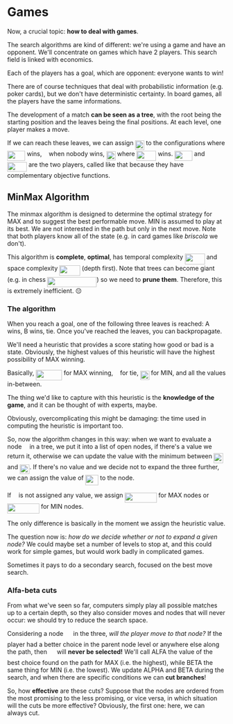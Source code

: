 # Games

Now, a crucial topic: **how to deal with games**.

The search algorithms are kind of different: we're using a game and have an opponent. We'll concentrate on games which have 2 players. This search field is linked with economics.

Each of the players has a goal, which are opponent: everyone wants to win!

There are of course techniques that deal with probabilistic information (e.g. poker cards), but we don't have deterministic certainty. In board games, all the players have the same informations. 

The development of a match **can be seen as a tree**, with the root being the starting position and the leaves being the final positions. At each level, one player makes a move. 

If we can reach these leaves, we can assign <img src="svgs/e11a8cfcf953c683196d7a48677b2277.svg?invert_in_darkmode" align=middle width=21.00464354999999pt height=21.18721440000001pt/> to the configurations where <img src="svgs/a7101771c696ecea3c61d4c7eae04429.svg?invert_in_darkmode" align=middle width=41.25567269999999pt height=22.465723500000017pt/> wins, <img src="svgs/29632a9bf827ce0200454dd32fc3be82.svg?invert_in_darkmode" align=middle width=8.219209349999991pt height=21.18721440000001pt/> when nobody wins, <img src="svgs/c11fe0cea175e1b787b3403c763dc9b0.svg?invert_in_darkmode" align=middle width=21.00464354999999pt height=21.18721440000001pt/> where <img src="svgs/14644715e552e23b94c15f767c509df8.svg?invert_in_darkmode" align=middle width=44.977203149999994pt height=22.465723500000017pt/> wins. <img src="svgs/a7101771c696ecea3c61d4c7eae04429.svg?invert_in_darkmode" align=middle width=41.25567269999999pt height=22.465723500000017pt/> and <img src="svgs/14644715e552e23b94c15f767c509df8.svg?invert_in_darkmode" align=middle width=44.977203149999994pt height=22.465723500000017pt/> are the two players, called like that because they have complementary objective functions. 

## MinMax Algorithm

The minmax algorithm is designed to determine the optimal strategy for MAX and to suggest the best performable move. MIN is assumed to play at its best. We are not interested in the path but only in the next move. Note that both players know all of the state (e.g. in card games like *briscola* we don't).

This algorithm is **complete**, **optimal**, has temporal complexity <img src="svgs/fd5c58af667a7f6ef22a2f2b76fb7590.svg?invert_in_darkmode" align=middle width=45.870433949999985pt height=24.65753399999998pt/> and space complexity <img src="svgs/8095a0026c8a596585d57c84effd95d4.svg?invert_in_darkmode" align=middle width=47.81677064999999pt height=24.65753399999998pt/> (depth first). Note that trees can become giant (e.g. in chess <img src="svgs/c700088967273da3b28b20ab31176225.svg?invert_in_darkmode" align=middle width=113.72508839999999pt height=22.831056599999986pt/>) so we need to **prune them**. Therefore, this is extremely inefficient. 😔

### The algorithm

When you reach a goal, one of the following three leaves is reached: A wins, B wins, tie. Once you've reached the leaves, you can backpropagate.

We'll need a heuristic that provides a score stating how good or bad is a state. Obviously, the highest values of this heuristic will have the highest possibility of MAX winning.

Basically, <img src="svgs/86fcf883b7084a700dabd113c5794001.svg?invert_in_darkmode" align=middle width=60.44328839999999pt height=24.65753399999998pt/> for MAX winning, <img src="svgs/29632a9bf827ce0200454dd32fc3be82.svg?invert_in_darkmode" align=middle width=8.219209349999991pt height=21.18721440000001pt/> for tie, <img src="svgs/e11a8cfcf953c683196d7a48677b2277.svg?invert_in_darkmode" align=middle width=21.00464354999999pt height=21.18721440000001pt/> for MIN, and all the values in-between.

The thing we'd like to capture with this heuristic is the **knowledge of the game**, and it can be thought of with experts, maybe.

Obviously, overcomplicating this might be damaging: the time used in computing the heuristic is important too.

So, now the algorithm changes in this way: when we want to evaluate a node <img src="svgs/55a049b8f161ae7cfeb0197d75aff967.svg?invert_in_darkmode" align=middle width=9.86687624999999pt height=14.15524440000002pt/> in a tree, we put it into a list of open nodes, if there's a value we return it, otherwise we can update the value with the minimum between <img src="svgs/6819c59950efcf6e2cf46404142c4b0a.svg?invert_in_darkmode" align=middle width=21.512597699999986pt height=22.465723500000017pt/> and <img src="svgs/bda296fea0ae38036b335c2b5f6a636a.svg?invert_in_darkmode" align=middle width=22.63701824999999pt height=22.465723500000017pt/>. If there's no value and we decide not to expand the three further, we can assign the value of <img src="svgs/3926f8802d5b10d44ac2e12937451488.svg?invert_in_darkmode" align=middle width=29.83455914999999pt height=24.65753399999998pt/> to the node.

If <img src="svgs/332cc365a4987aacce0ead01b8bdcc0b.svg?invert_in_darkmode" align=middle width=9.39498779999999pt height=14.15524440000002pt/> is not assigned any value, we assign <img src="svgs/28a09935202e77512f9c21dfab5fdfcd.svg?invert_in_darkmode" align=middle width=73.7784861pt height=22.465723500000017pt/> for MAX nodes or <img src="svgs/ffd33733658d80955c066f7916795dfb.svg?invert_in_darkmode" align=middle width=73.7784861pt height=22.465723500000017pt/> for MIN nodes.

The only difference is basically in the moment we assign the heuristic value.

The question now is: *how do we decide whether or not to expand a given node?* We could maybe set a number of levels to stop at, and this could work for simple games, but would work badly in complicated games.

Sometimes it pays to do a secondary search, focused on the best move search. 

### Alfa-beta cuts

From what we've seen so far, computers simply play all possible matches up to a certain depth, so they also consider moves and nodes that will never occur: we should try to reduce the search space.

Considering a node <img src="svgs/f9c4988898e7f532b9f826a75014ed3c.svg?invert_in_darkmode" align=middle width=14.99998994999999pt height=22.465723500000017pt/> in the three, *will the player move to that node?* If the player had a better choice in the parent node level or anywhere else along the path, then <img src="svgs/f9c4988898e7f532b9f826a75014ed3c.svg?invert_in_darkmode" align=middle width=14.99998994999999pt height=22.465723500000017pt/> will **never be selected!** We'll call ALFA the value of the best choice found on the path for MAX (i.e. the highest), while BETA the same thing for MIN (i.e. the lowest). We update ALPHA and BETA during the search, and when there are specific conditions we can **cut branches**!

So, how **effective** are these cuts? Suppose that the nodes are ordered from the most promising to the less promising, or vice versa, in which situation will the cuts be more effective? Obviously, the first one: here, we can always cut.